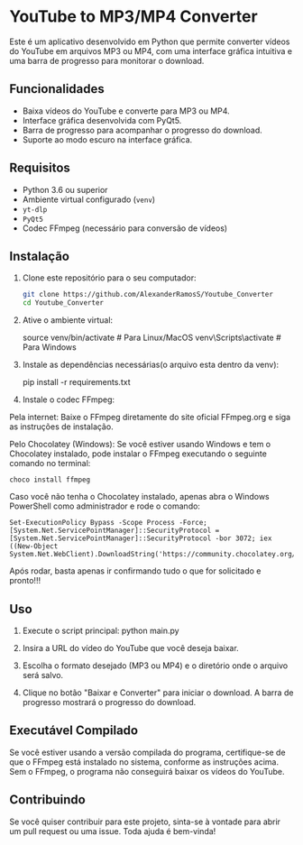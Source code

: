 # YouTube to MP3/MP4 Converter

Este é um aplicativo desenvolvido em Python que permite converter vídeos do YouTube em arquivos MP3 ou MP4, com uma interface gráfica intuitiva e uma barra de progresso para monitorar o download.

## Funcionalidades

- Baixa vídeos do YouTube e converte para MP3 ou MP4.
- Interface gráfica desenvolvida com PyQt5.
- Barra de progresso para acompanhar o progresso do download.
- Suporte ao modo escuro na interface gráfica.

## Requisitos

- Python 3.6 ou superior
- Ambiente virtual configurado (`venv`)
- `yt-dlp`
- `PyQt5`
- Codec FFmpeg (necessário para conversão de vídeos)

## Instalação

1. Clone este repositório para o seu computador:

   ```bash
   git clone https://github.com/AlexanderRamosS/Youtube_Converter
   cd Youtube_Converter
   
2. Ative o ambiente virtual:

   source venv/bin/activate  # Para Linux/MacOS
   venv\Scripts\activate  # Para Windows
   
3. Instale as dependências necessárias(o arquivo esta dentro da venv):

   pip install -r requirements.txt

4. Instale o codec FFmpeg:

  Pela internet: Baixe o FFmpeg diretamente do site oficial FFmpeg.org e siga as instruções de instalação.

  Pelo Chocolatey (Windows): Se você estiver usando Windows e tem o Chocolatey instalado, pode instalar o FFmpeg executando o seguinte comando no terminal:
  
    choco install ffmpeg

  Caso você não tenha o Chocolatey instalado, apenas abra o Windows PowerShell como administrador e rode o comando:

    Set-ExecutionPolicy Bypass -Scope Process -Force; [System.Net.ServicePointManager]::SecurityProtocol = [System.Net.ServicePointManager]::SecurityProtocol -bor 3072; iex ((New-Object System.Net.WebClient).DownloadString('https://community.chocolatey.org/install.ps1'))

  Após rodar, basta apenas ir confirmando tudo o que for solicitado e pronto!!!

## Uso

1. Execute o script principal:
   python main.py

2. Insira a URL do vídeo do YouTube que você deseja baixar.

3. Escolha o formato desejado (MP3 ou MP4) e o diretório onde o arquivo será salvo.

4. Clique no botão "Baixar e Converter" para iniciar o download. A barra de progresso mostrará o progresso do download.

## Executável Compilado

  Se você estiver usando a versão compilada do programa, certifique-se de que o FFmpeg está instalado no sistema, conforme as instruções acima. Sem o FFmpeg, o programa não conseguirá baixar os vídeos do YouTube.

## Contribuindo
  Se você quiser contribuir para este projeto, sinta-se à vontade para abrir um pull request ou uma issue. Toda ajuda é bem-vinda!







